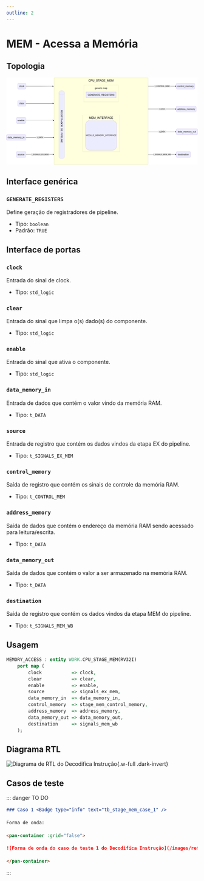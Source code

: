 ```yaml
---
outline: 2
---
```


# MEM - Acessa a Memória

## Topologia

![alt text](/public/images/reference/report_components/cpu_stage_mem.drawio.svg)

## Interface genérica

### `GENERATE_REGISTERS` <Badge type="neutral" text="GENERIC" />

Define geração de registradores de pipeline.

- Tipo: `boolean `
- Padrão: `TRUE`

## Interface de portas

### `clock` <Badge type="success" text="INPUT" />

Entrada do sinal de clock.

- Tipo: `std_logic`

### `clear` <Badge type="success" text="INPUT" />

Entrada do sinal que limpa o(s) dado(s) do componente.

- Tipo: `std_logic`

### `enable` <Badge type="success" text="INPUT" />

Entrada do sinal que ativa o componente.

- Tipo: `std_logic`

### `data_memory_in` <Badge type="success" text="INPUT" />

Entrada de dados que contém o valor vindo da memória RAM.

- Tipo: `t_DATA`

### `source` <Badge type="success" text="INPUT" />

Entrada de registro que contém os dados vindos da etapa EX do pipeline.

- Tipo: `t_SIGNALS_EX_MEM`

### `control_memory` <Badge type="danger" text="OUTPUT" />

Saída de registro que contém os sinais de controle da memória RAM.

- Tipo: `t_CONTROL_MEM`

### `address_memory` <Badge type="danger" text="OUTPUT" />

Saída de dados que contém o endereço da memória RAM sendo acessado para leitura/escrita.

- Tipo: `t_DATA`

### `data_memory_out` <Badge type="danger" text="OUTPUT" />

Saída de dados que contém o valor a ser armazenado na memória RAM.

- Tipo: `t_DATA`

### `destination` <Badge type="danger" text="OUTPUT" />

Saída de registro que contém os dados vindos da etapa MEM do pipeline.

- Tipo: `t_SIGNALS_MEM_WB`

## Usagem

```vhdl
MEMORY_ACCESS : entity WORK.CPU_STAGE_MEM(RV32I)
    port map (
        clock           => clock,
        clear           => clear,
        enable          => enable,
        source          => signals_ex_mem,
        data_memory_in  => data_memory_in,
        control_memory  => stage_mem_control_memory,
        address_memory  => address_memory,
        data_memory_out => data_memory_out,
        destination     => signals_mem_wb
    );
```

## Diagrama RTL

<pan-container>

![Diagrama de RTL do Decodifica Instrução](/images/reference/entities/stage_mem_netlist.svg){.w-full .dark-invert}

</pan-container>

## Casos de teste

::: danger TO DO

```md
### Caso 1 <Badge type="info" text="tb_stage_mem_case_1" />

Forma de onda:

<pan-container :grid="false">

![Forma de onda do caso de teste 1 do Decodifica Instrução](/images/reference/entities/tb_stage_mem_case_1.svg){.w-full .dark-invert}

</pan-container>

```

:::
